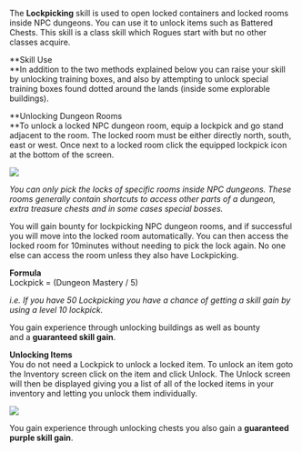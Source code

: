 ---
---
The **Lockpicking** skill is used to open locked containers and locked rooms inside NPC dungeons. You can use it to unlock items such as Battered Chests. This skill is a class skill which Rogues start with but no other classes acquire.

**Skill Use  
**In addition to the two methods explained below you can raise your skill by unlocking training boxes, and also by attempting to unlock special training boxes found dotted around the lands (inside some explorable buildings).

**Unlocking Dungeon Rooms  
**To unlock a locked NPC dungeon room, equip a lockpick and go stand adjacent to the room. The locked room must be either directly north, south, east or west. Once next to a locked room click the equipped lockpick icon at the bottom of the screen.

[![](https://lohcdn.com/images/t_lockpicking.jpg)](https://lohcdn.com/images/lockpicking.jpg)

_You can only pick the locks of specific rooms inside NPC dungeons. These rooms generally contain shortcuts to access other parts of a dungeon, extra treasure chests and in some cases special bosses._

You will gain bounty for lockpicking NPC dungeon rooms, and if successful you will move into the locked room automatically. You can then access the locked room for 10minutes without needing to pick the lock again. No one else can access the room unless they also have Lockpicking.

**Formula**  
Lockpick = (Dungeon Mastery / 5)

_i.e. If you have 50 Lockpicking you have a chance of getting a skill gain by using a level 10 lockpick._

You gain experience through unlocking buildings as well as bounty and a **guaranteed skill gain**.

**Unlocking Items**  
You do not need a Lockpick to unlock a locked item. To unlock an item goto the Inventory screen click on the item and click Unlock. The Unlock screen will then be displayed giving you a list of all of the locked items in your inventory and letting you unlock them individually.

[![](https://lohcdn.com/images/t_lockpicking1.jpg)](https://lohcdn.com/images/lockpicking1.jpg)

You gain experience through unlocking chests you also gain a **guaranteed purple skill gain**.